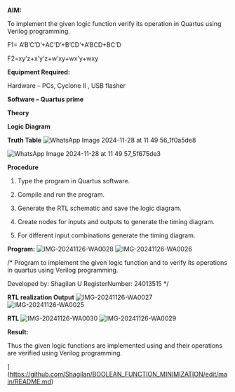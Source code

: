**AIM:**

To implement the given logic function verify its operation in Quartus using Verilog programming.

F1= A’B’C’D’+AC’D’+B’CD’+A’BCD+BC’D 

F2=xy’z+x’y’z+w’xy+wx’y+wxy

**Equipment Required:**

Hardware – PCs, Cyclone II , USB flasher

**Software – Quartus prime**

**Theory**

**Logic Diagram**

**Truth Table**
![WhatsApp Image 2024-11-28 at 11 49 56_1f0a5de8](https://github.com/user-attachments/assets/369bbbd1-693d-47db-bf59-be125dd1cbe7)

![WhatsApp Image 2024-11-28 at 11 49 57_5f675de3](https://github.com/user-attachments/assets/ac6b1152-686e-4036-92ac-c469b2566e7e)



**Procedure**

1.	Type the program in Quartus software.

2.	Compile and run the program.

3.	Generate the RTL schematic and save the logic diagram.

4.	Create nodes for inputs and outputs to generate the timing diagram.

5.	For different input combinations generate the timing diagram.


**Program:**
![IMG-20241126-WA0028](https://github.com/user-attachments/assets/17993fee-fb7f-453c-bd1e-66fd9befce64)
![IMG-20241126-WA0026](https://github.com/user-attachments/assets/a690645b-d464-40c3-bdd6-9d2cfc069cef)

/* Program to implement the given logic function and to verify its operations in quartus using Verilog programming. 

Developed by: Shagilan U
RegisterNumber: 24013515 */


**RTL realization Output**
![IMG-20241126-WA0027](https://github.com/user-attachments/assets/8ced5433-0052-41fd-b9a3-78f2f74480bf)
![IMG-20241126-WA0025](https://github.com/user-attachments/assets/348325e0-1575-4c70-952f-69b32db3def4)

**RTL**
![IMG-20241126-WA0030](https://github.com/user-attachments/assets/582559b8-8624-41d2-abdb-d7a325b5d930)
![IMG-20241126-WA0029](https://github.com/user-attachments/assets/00bda3c3-81b4-44f4-a60c-ef6e7a8851d3)



**Result:**

Thus the given logic functions are implemented using and their operations are verified using Verilog programming.

](https://github.com/Shagilan/BOOLEAN_FUNCTION_MINIMIZATION/edit/main/README.md)

